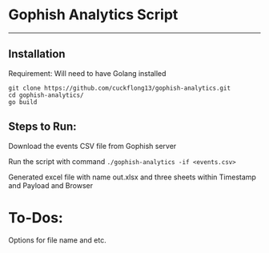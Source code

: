 # Gophish Analytics Script
---
## Installation
Requirement: Will need to have Golang installed
```
git clone https://github.com/cuckflong13/gophish-analytics.git
cd gophish-analytics/
go build
```

## Steps to Run:
Download the events CSV file from Gophish server

Run the script with command `./gophish-analytics -if <events.csv>`

Generated excel file with name out.xlsx and three sheets within Timestamp and Payload and Browser

# To-Dos:
Options for file name and etc.

